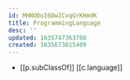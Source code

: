 ```yaml
---
id: MHNODoI6DwZCvqGrKHmdK
title: ProgrammingLanguage
desc: ''
updated: 1635747363780
created: 1635673015409
---
```




- [[p.subClassOf]] [[c.language]]
